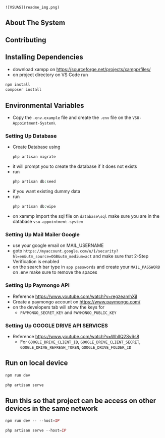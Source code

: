 
    ![VSUAS](readme_img.png)


## About The System

## Contributing
## Installing Dependencies
- download xampp on https://sourceforge.net/projects/xampp/files/
- on project directory on VS Code run
```php
npm install
composer install
```
## Environmental Variables
  - Copy the `.env.example` file and create the `.env` file on the `VSU-Appointment-System\`
### Setting Up Database
  - Create Database using
    ```php
    php artisan migrate
    ```
  - it will prompt you to create the database if it does not exists
  - run
    ```php
    php artisan db:seed
    ```
  - if you want existing dummy data
  - run
    ```php
    php artisan db:wipe
    ```
  - on xammp import the sql file on `database\sql` make sure you are in the database `vsu-appointment-system`
### Setting Up Mail Mailer Google
  - use your google email on MAIL_USERNAME
  - goto `https://myaccount.google.com/u/1/security?hl=en&utm_source=OGB&utm_medium=act` and make sure that 2-Step Verification is enabled
  - on the search bar type in `app passwords` and create your `MAIL_PASSWORD` on .env make sure to remove the spaces
### Setting Up Paymongo API
  - Reference https://www.youtube.com/watch?v=regzeamhXjI
  - Create a paymongo account on https://www.paymongo.com/
  - on the developers tab will show the keys for
    - `PAYMONGO_SECRET_KEY` and `PAYMONGO_PUBLIC_KEY`
### Setting Up GOOGLE DRIVE API SERVICES
  - Reference https://www.youtube.com/watch?v=WhlIQ2Sv6s8
    - For `GOOGLE_DRIVE_CLIENT_ID`, `GOOGLE_DRIVE_CLIENT_SECRET`, `GOOGLE_DRIVE_REFRESH_TOKEN`, `GOOGLE_DRIVE_FOLDER_ID`
## Run on local device
```php
npm run dev
```
```php
php artisan serve
```
## Run this so that project can be access on other devices in the same network
```php
npm run dev -- --host=IP
```
```php
php artisan serve --host=IP
```
